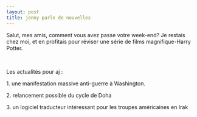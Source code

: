 ```yaml
---
layout: post
title: jenny parle de nouvelles
---
```


<p>Salut, mes amis, comment vous avez passe votre week-end? Je restais chez moi, et en profitais pour réviser une série de films magnifique-Harry Potter.
<p>&nbsp;</p>
<p>Les actualités pour aj :</p>
<p>1. une manifestation massive anti-guerre à Washington.   </p>
<p><a name="lien" title="lien"></a><!--[if !supportLists]--></p>
<p>2.       <!--[endif]-->relancement possible du cycle de Doha</p>
<p><!--[if !supportLists]-->3.       <!--[endif]-->un logiciel traducteur intéressant pour les troupes américaines en Irak</p>
<p></p>
